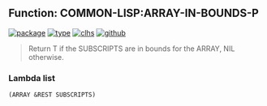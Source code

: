 ## Function: COMMON-LISP:ARRAY-IN-BOUNDS-P
[![package](https://img.shields.io/badge/Package-COMMON--LISP-5f9ea0.svg?style=social&colorA=999999)](../) [![type](https://img.shields.io/badge/Type-Function-5f9ea0.svg?style=social&colorA=999999)](../#function) [![clhs](https://img.shields.io/badge/CLHS-ARRAY--IN--BOUNDS--P-5f9ea0.svg?style=social&colorA=999999)](http://www.lispworks.com/documentation/HyperSpec/Body/f_ar_in_.htm) [![github](https://img.shields.io/badge/GitHub-View_the_source-5f9ea0.svg?style=social&colorA=999999&logo=github)](https://github.com/sbcl/sbcl/blob/master/src/code/array.lisp/) 

> Return T if the SUBSCRIPTS are in bounds for the ARRAY, NIL otherwise.

### Lambda list
```
(ARRAY &REST SUBSCRIPTS)
```
